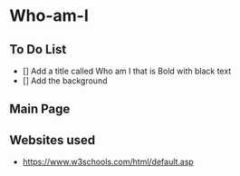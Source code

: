 # Who-am-I

## To Do List
- [] Add a title called Who am I that is Bold with black text
- [] Add the background
## Main Page

## Websites used
- https://www.w3schools.com/html/default.asp
